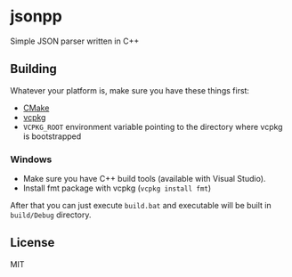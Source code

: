 # jsonpp

Simple JSON parser written in C++

## Building

Whatever your platform is, make sure you have these things first:

* [CMake](https://cmake.org/)
* [vcpkg](https://vcpkg.io/en/)
* `VCPKG_ROOT` environment variable pointing to the directory where vcpkg is bootstrapped

### Windows

* Make sure you have C++ build tools (available with Visual Studio).
* Install fmt package with vcpkg (`vcpkg install fmt`)

After that you can just execute `build.bat` and executable will be built in `build/Debug` directory.

## License

MIT
